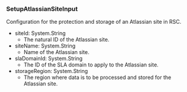 ### SetupAtlassianSiteInput
Configuration for the protection and storage of an Atlassian site in RSC.

- siteId: System.String
  - The natural ID of the Atlassian site.
- siteName: System.String
  - Name of the Atlassian site.
- slaDomainId: System.String
  - The ID of the SLA domain to apply to the Atlassian site.
- storageRegion: System.String
  - The region where data is to be processed and stored for the Atlassian site.
